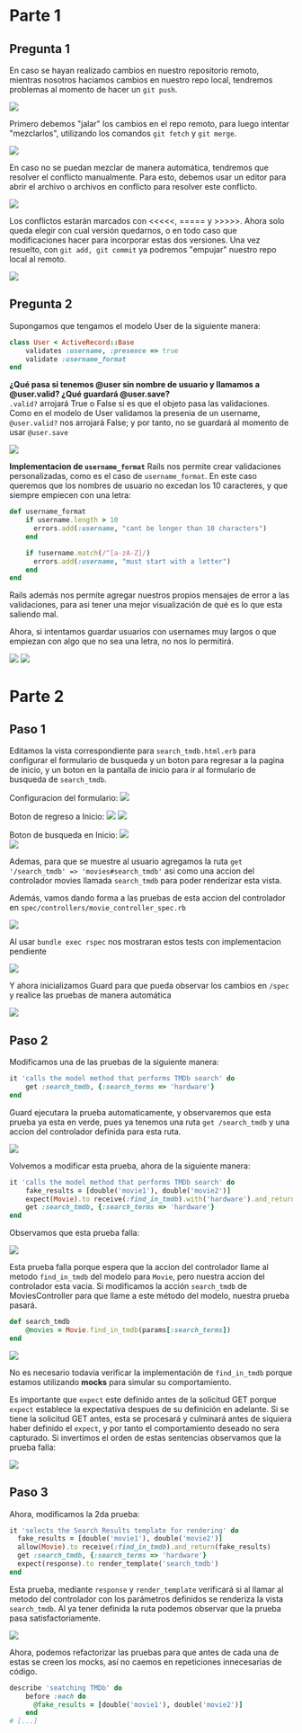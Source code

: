 # Parte 1
## Pregunta 1
En caso se hayan realizado cambios en nuestro repositorio remoto, mientras nosotros haciamos cambios en nuestro repo local, tendremos problemas al momento de hacer un `git push`. 

![](./imgs/MergeFail.png)

Primero debemos "jalar" los cambios en el repo remoto, para luego intentar "mezclarlos", utilizando los comandos `git fetch` y `git merge`.

![](./imgs/FetchAndMergeError.png)

En caso no se puedan mezclar de manera automática, tendremos que resolver el conflicto manualmente. Para esto, debemos usar un editor para abrir el archivo o archivos en conflicto para resolver este conflicto. 

![](./imgs/conflicto.png)

Los conflictos estarán marcados con <<<<<, ===== y >>>>>. Ahora solo queda elegir con cual versión quedarnos, o en todo caso que modificaciones hacer para incorporar estas dos versiones. Una vez resuelto, con `git add, git commit` ya podremos "empujar" nuestro repo local al remoto.

![](./imgs/MergeSolved.png)

## Pregunta 2
Supongamos que tengamos el modelo User de la siguiente manera:

```ruby
class User < ActiveRecord::Base
    validates :username, :presence => true
    validate :username_format
end
```

**¿Qué pasa si tenemos @user sin nombre de usuario y llamamos a @user.valid? ¿Qué guardará @user.save?**  
`.valid?` arrojará True o False si es que el objeto pasa las validaciones. Como en el modelo de User validamos la presenia de un username, `@user.valid?` nos arrojará False; y por tanto, no se guardará al momento de usar `@user.save`

![](./imgs/WontSaveValidationError.png)

**Implementacion de `username_format`**
Rails nos permite crear validaciones personalizadas, como es el caso de `username_format`. En este caso queremos que los nombres de usuario no excedan los 10 caracteres, y que siempre empiecen con una letra:

```ruby
def username_format
    if username.length > 10
      errors.add(:username, "cant be longer than 10 characters")
    end

    if !username.match(/^[a-zA-Z]/)
      errors.add(:username, "must start with a letter")
    end
end
```

Rails además nos permite agregar nuestros propios mensajes de error a las validaciones, para asi tener una mejor visualización de qué es lo que esta saliendo mal.

Ahora, si intentamos guardar usuarios con usernames muy largos o que empiezan con algo que no sea una letra, no nos lo permitirá.

![](./imgs/FirstLetter.png)
![](./imgs/LongUsername.png)

# Parte 2

## Paso 1  
Editamos la vista correspondiente para `search_tmdb.html.erb` para configurar el formulario de busqueda y un boton para regresar a la pagina de inicio, y un boton en la pantalla de inicio para ir al formulario de busqueda de `search_tmdb`.

Configuracion del formulario:
![](./imgs/form_tag.png)  

Boton de regreso a Inicio:
![](./imgs/search_tmdb_button.png)
![](./imgs/boton1.png)  

Boton de busqueda en Inicio:
![](./imgs/search_tmdb_button.png)  
![](./imgs/boton2.png)

Ademas, para que se muestre al usuario agregamos la ruta `get '/search_tmdb' => 'movies#search_tmdb'` asi como una accion del controlador movies llamada `search_tmdb` para poder renderizar esta vista.

Además, vamos dando forma a las pruebas de esta accion del controlador en `spec/controllers/movie_controller_spec.rb`

![](./imgs/test1.png)  

Al usar `bundle exec rspec` nos mostraran estos tests con implementacion pendiente

![](./imgs/testpendiente.png)

Y ahora inicializamos Guard para que pueda observar los cambios en `/spec` y realice las pruebas de manera automática

![](./imgs/guard.png)

## Paso 2

Modificamos una de las pruebas de la siguiente manera:

```ruby
it 'calls the model method that performs TMDb search' do
    get :search_tmdb, {:search_terms => 'hardware'}
end
```

Guard ejecutara la prueba automaticamente, y observaremos que esta prueba ya esta en verde, pues ya tenemos una ruta `get /search_tmdb` y una accion del controlador definida para esta ruta.

![](./imgs/Prueba1Check.png)

Volvemos a modificar esta prueba, ahora de la siguiente manera:

```ruby
it 'calls the model method that performs TMDb search' do
    fake_results = [double('movie1'), double('movie2')]
    expect(Movie).to receive(:find_in_tmdb).with('hardware').and_return(fake_results)
    get :search_tmdb, {:search_terms => 'hardware'}
end
```

Observamos que esta prueba falla:

![](./imgs/Failure1.png)

Esta prueba falla porque espera que la accion del controlador llame al metodo `find_in_tmdb` del modelo para `Movie`, pero nuestra accion del controlador esta vacia. Si modificamos la acción `search_tmdb` de MoviesController para que llame a este método del modelo, nuestra prueba pasará. 

```ruby
def search_tmdb
    @movies = Movie.find_in_tmdb(params[:search_terms])
end
```

![](./imgs/Prueba1Check.png)

No es necesario todavía verificar la implementación de `find_in_tmdb` porque estamos utilizando **mocks** para simular su comportamiento.

Es importante que `expect` este definido antes de la solicitud GET porque `expect` establece la expectativa despues de su definición en adelante. Si se tiene la solicitud GET antes, esta se procesará y culminará antes de siquiera haber definido el `expect`, y por tanto el comportamiento deseado no sera capturado. Si invertimos el orden de estas sentencias observamos que la prueba falla:

![](./imgs/Failure1.png)

## Paso 3
Ahora, modificamos la 2da prueba:

```ruby
it 'selects the Search Results template for rendering' do
  fake_results = [double('movie1'), double('movie2')]
  allow(Movie).to receive(:find_in_tmdb).and_return(fake_results)
  get :search_tmdb, {:search_terms => 'hardware'}
  expect(response).to render_template('search_tmdb')
end
```

Esta prueba, mediante `response` y `render_template` verificará si al llamar al metodo del controlador con los parámetros definidos se renderiza la vista `search_tmdb`. Al ya tener definida la ruta podemos observar que la prueba pasa satisfactoriamente.

![](./imgs/Prueba2Check.png)

Ahora, podemos refactorizar las pruebas para que antes de cada una de estas se creen los mocks, así no caemos en repeticiones innecesarias de código.

```ruby
describe 'seatching TMDb' do
    before :each do
      @fake_results = [double('movie1'), double('movie2')]
    end
# [...]
```






